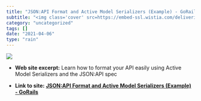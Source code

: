 ```yaml
---
title: "JSON:API Format and Active Model Serializers (Example) - GoRails"
subtitle: "<img class='cover' src=https://embed-ssl.wistia.com/deliveries/69ff07a76b3929aabc0290d60c455f5d.jpg>"
category: "uncategorized"
tags: []
date: "2021-04-06"
type: "rain"
---
```

<img class="cover" src=https://embed-ssl.wistia.com/deliveries/69ff07a76b3929aabc0290d60c455f5d.jpg>



* **Web site excerpt:** Learn how to format your API easily using Active Model Serializers and the JSON:API spec

* **Link to site:** **[JSON:API Format and Active Model Serializers (Example) - GoRails](https://gorails.com/episodes/json-api-format-and-active-model-serializers?autoplay=1)**